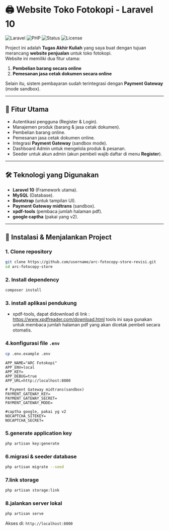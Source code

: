 # 🖨️ Website Toko Fotokopi - Laravel 10  

![Laravel](https://img.shields.io/badge/Laravel-10.x-red?logo=laravel&logoColor=white)
![PHP](https://img.shields.io/badge/PHP->=8.1-777BB4?logo=php&logoColor=white)
![Status](https://img.shields.io/badge/Status-Academic%20Project-blue)
![License](https://img.shields.io/badge/License-MIT-green)

Project ini adalah **Tugas Akhir Kuliah** yang saya buat dengan tujuan merancang **website penjualan** untuk toko fotokopi.  
Website ini memiliki dua fitur utama:
1. **Pembelian barang secara online**  
2. **Pemesanan jasa cetak dokumen secara online**

Selain itu, sistem pembayaran sudah terintegrasi dengan **Payment Gateway** (mode sandbox).

---

## 🚀 Fitur Utama
- Autentikasi pengguna (Register & Login).
- Manajemen produk (barang & jasa cetak dokumen).
- Pembelian barang online.
- Pemesanan jasa cetak dokumen online.
- Integrasi **Payment Gateway** (sandbox mode).
- Dashboard Admin untuk mengelola produk & pesanan.
- Seeder untuk akun admin (akun pembeli wajib daftar di menu **Register**).

---

## 🛠️ Teknologi yang Digunakan
- **Laravel 10** (Framework utama).
- **MySQL** (Database).
- **Bootstrap** (untuk tampilan UI).
- **Payment Gateway midtrans** (sandbox).
- **xpdf-tools** (pembaca jumlah halaman pdf).
- **google captha** (pakai yang v2).

---

## 📂 Instalasi & Menjalankan Project

### 1. Clone repository
```bash
git clone https://github.com/username/arc-fotocopy-store-revisi.git
cd arc-fotocopy-store
```
### 2. Install dependency
```bash
composer install
```
### 3. install aplikasi pendukung
- xpdf-tools, dapat didownload di link : https://www.xpdfreader.com/download.html
tools ini saya gunakan untuk membaca jumlah halaman pdf yang akan dicetak pembeli secara otomatis.
### 4.konfigurasi file `.env`
```bash
cp .env.example .env
```

```env
APP_NAME="ARC Fotokopi"
APP_ENV=local
APP_KEY=
APP_DEBUG=true
APP_URL=http://localhost:8000

# Payment Gateway midtrans(sandbox)
PAYMENT_GATEWAY_KEY=
PAYMENT_GATEWAY_SECRET=
PAYMENT_GATEWAY_MODE=

#captha google, pakai yg v2
NOCAPTCHA_SITEKEY=
NOCAPTCHA_SECRET=
```

### 5.generate application key
```bash
php artisan key:generate
```

### 6.migrasi & seeder database
```bash
php artisan migrate --seed
```

### 7.link storage
```bash
php artisan storage:link
```

### 8.jalankan server lokal
```bash
php artisan serve
```

Akses di: `http://localhost:8000`
